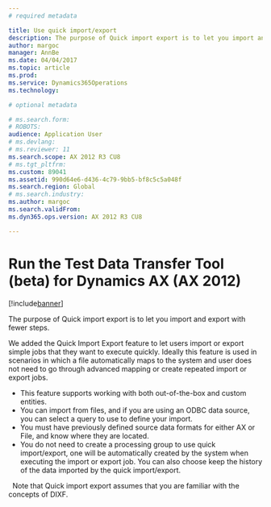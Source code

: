 ```yaml
---
# required metadata

title: Use quick import/export
description: The purpose of Quick import export is to let you import and export with fewer steps.
author: margoc
manager: AnnBe
ms.date: 04/04/2017
ms.topic: article
ms.prod: 
ms.service: Dynamics365Operations
ms.technology: 

# optional metadata

# ms.search.form: 
# ROBOTS: 
audience: Application User
# ms.devlang: 
# ms.reviewer: 11
ms.search.scope: AX 2012 R3 CU8
# ms.tgt_pltfrm: 
ms.custom: 89041
ms.assetid: 990d64e6-d436-4c79-9bb5-bf8c5c5a048f
ms.search.region: Global
# ms.search.industry: 
ms.author: margoc
ms.search.validFrom: 
ms.dyn365.ops.version: AX 2012 R3 CU8

---
```


# Run the Test Data Transfer Tool (beta) for Dynamics AX (AX 2012)

[!include[banner](../../includes/banner.md)]


The purpose of Quick import export is to let you import and export with fewer steps.

We added the Quick Import Export feature to let users import or export simple jobs that they want to execute quickly. Ideally this feature is used in scenarios in which a file automatically maps to the system and user does not need to go through advanced mapping or create repeated import or export jobs.

-   This feature supports working with both out-of-the-box and custom entities.
-   You can import from files, and if you are using an ODBC data source, you can select a query to use to define your import.
-   You must have previously defined source data formats for either AX or File, and know where they are located.
-   You do not need to create a processing group to use quick import/export, one will be automatically created by the system when executing the import or export job. You can also choose keep the history of the data imported by the quick import/export.

  Note that Quick import export assumes that you are familiar with the concepts of DIXF.



